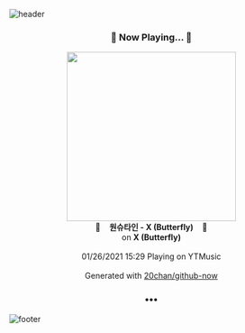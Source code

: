 ![header](https://capsule-render.vercel.app/api?type=wave&height=170&section=header&text=Hi.%20I'm%20SHIFT&fontColor=090707&fontAlignX=45&fontAlignY=65&fontSize=100)

<h3 align="center">🎵 Now Playing... 🎵</h3>
<p align="center">
  <a href="https://music.youtube.com/channel/UC26_v5ZJhEnTuP1c8ikHB_g">
    <img width="300" src="https://lh3.googleusercontent.com/pGjY8k3vMDZbgLgfuaVtXScMYgA53dxdn3VXfM0kUQ7SUqBbYeUruVHz0B6JrWh1fDFQnT9oScq83DY">
  </a>
  <br>
  🎵&nbsp&nbsp&nbsp <b>원슈타인 - X (Butterfly)</b> &nbsp&nbsp&nbsp🎵
  <br>
  on <b>X (Butterfly)</b>
  
  <br />
  <br />
  01/26/2021 15:29 Playing on YTMusic
  <br />
  <br />
  Generated with <a href="https://github.com/20chan/github-now">20chan/github-now</a>
</p>

<h3 align="center">•••</h3>

![footer](https://capsule-render.vercel.app/api?type=wave&height=150&section=footer)
